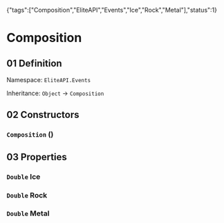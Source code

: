 {"tags":["Composition","EliteAPI","Events","Ice","Rock","Metal"],"status":1}

# Composition

## 01 Definition

Namespace: `EliteAPI.Events`

Inheritance: `Object` → `Composition`

## 02 Constructors

### `Composition` ()

## 03 Properties

### `Double` Ice

### `Double` Rock

### `Double` Metal

